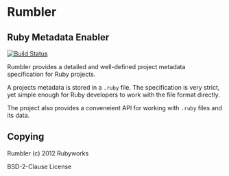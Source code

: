 # Rumbler

## Ruby Metadata Enabler

[![Build Status](https://secure.travis-ci.org/rubyworks/rumbler.png)](http://travis-ci.org/rubyworks/rumbler)

Rumbler provides a detailed and well-defined project metadata specification
for Ruby projects.

A projects metadata is stored in a `.ruby` file. The specification is very strict,
yet simple enough for Ruby developers to work with the file format directly.

The project also provides a conveneient API for working with `.ruby` files
and its data.


## Copying

Rumbler (c) 2012 Rubyworks

BSD-2-Clause License

